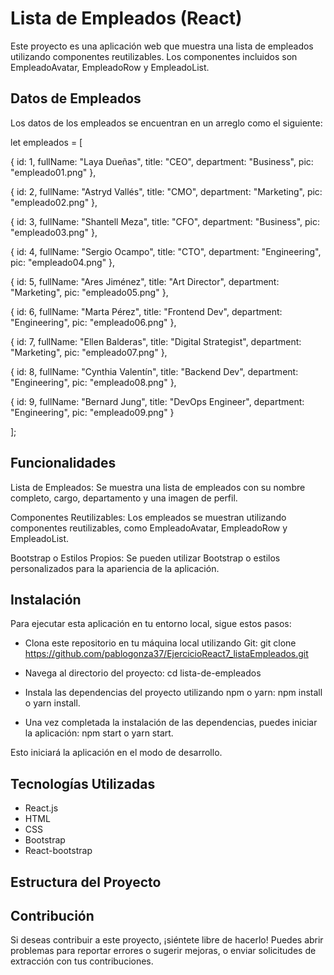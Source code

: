 # Lista de Empleados (React)
Este proyecto es una aplicación web que muestra una lista de empleados utilizando componentes reutilizables. Los componentes incluidos son EmpleadoAvatar, EmpleadoRow y EmpleadoList.



## Datos de Empleados
Los datos de los empleados se encuentran en un arreglo como el siguiente:

let empleados = [

  { id: 1, fullName: "Laya Dueñas", title: "CEO", department: "Business", pic: "empleado01.png" },

  { id: 2, fullName: "Astryd Vallés", title: "CMO", department: "Marketing", pic: "empleado02.png" },

  { id: 3, fullName: "Shantell Meza", title: "CFO", department: "Business", pic: "empleado03.png" },

  { id: 4, fullName: "Sergio Ocampo", title: "CTO", department: "Engineering", pic: "empleado04.png" },

  { id: 5, fullName: "Ares Jiménez", title: "Art Director", department: "Marketing", pic: "empleado05.png" },

  { id: 6, fullName: "Marta Pérez", title: "Frontend Dev", department: "Engineering", pic: "empleado06.png" },

  { id: 7, fullName: "Ellen Balderas", title: "Digital Strategist", department: "Marketing", pic: "empleado07.png" },

  { id: 8, fullName: "Cynthia Valentín", title: "Backend Dev", department: "Engineering", pic: "empleado08.png" },

  { id: 9, fullName: "Bernard Jung", title: "DevOps Engineer", department: "Engineering", pic: "empleado09.png" }

];


## Funcionalidades

Lista de Empleados: Se muestra una lista de empleados con su nombre completo, cargo, departamento y una imagen de perfil.

Componentes Reutilizables: Los empleados se muestran utilizando componentes reutilizables, como EmpleadoAvatar, EmpleadoRow y EmpleadoList.

Bootstrap o Estilos Propios: Se pueden utilizar Bootstrap o estilos personalizados para la apariencia de la aplicación.

## Instalación

Para ejecutar esta aplicación en tu entorno local, sigue estos pasos:

- Clona este repositorio en tu máquina local utilizando Git: git clone https://github.com/pablogonza37/EjercicioReact7_listaEmpleados.git
- Navega al directorio del proyecto: cd lista-de-empleados

- Instala las dependencias del proyecto utilizando npm o yarn: npm install o yarn install.

- Una vez completada la instalación de las dependencias, puedes iniciar la aplicación: npm start o yarn start.


Esto iniciará la aplicación en el modo de desarrollo. 

## Tecnologías Utilizadas

- React.js
- HTML
- CSS
- Bootstrap 
- React-bootstrap


## Estructura del Proyecto


## Contribución

Si deseas contribuir a este proyecto, ¡siéntete libre de hacerlo! Puedes abrir problemas para reportar errores o sugerir mejoras, o enviar solicitudes de extracción con tus contribuciones.
